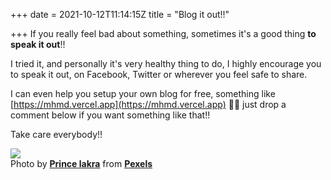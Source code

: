 +++
date = 2021-10-12T11:14:15Z
title = "Blog it out!!"

+++
If you really feel bad about something, sometimes it's a good thing **to speak it out**!!

I tried it, and personally it's very healthy thing to do, I highly encourage you to speak it out, on Facebook, Twitter or wherever you feel safe to share.

I can even help you setup your own blog for free, something like [https://mhmd.vercel.app](https://mhmd.vercel.app) 🚀🚀  just drop a comment below if you want something like that!!

Take care everybody!!  
  
![](https://i.imgur.com/8zauo0G.jpg)  
Photo by [**Prince lakra**](https://www.pexels.com/@estudiodelarts?utm_content=attributionCopyText&utm_medium=referral&utm_source=pexels) from [**Pexels**](https://www.pexels.com/photo/orange-hot-air-balloon-under-cloudy-sky-9186464/?utm_content=attributionCopyText&utm_medium=referral&utm_source=pexels)